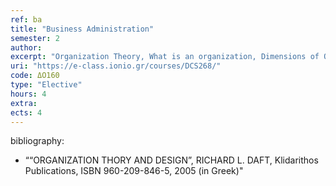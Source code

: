 ```yaml
---
ref: ba
title: "Business Administration"
semester: 2
author: 
excerpt: "Organization Theory, What is an organization, Dimensions of Organization Design, Organization Strategy, Fitting Design/ Goals to Strategy, Effectiveness vs. Efficiency,  Types of Organization Structure, Information and Communication Systems for Management Decision Making, Information Quality impact on  Decision Making, RFID-enabled Business Processes etc."
uri: "https://e-class.ionio.gr/courses/DCS268/"
code: ΔΟ160
type: "Elective"
hours: 4
extra: 
ects: 4
---
```



bibliography: 
  - ““ORGANIZATION THORY AND DESIGN”, RICHARD L. DAFT, Klidarithos Publications, ISBN 960-209-846-5, 2005 (in Greek)"
  
